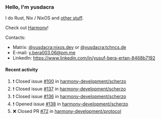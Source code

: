 ### Hello, I'm yusdacra

I do Rust, Nix / NixOS and [other stuff](https://yusdacra.gitlab.io/about).

Check out [Harmony](https://github.com/harmony-development)!

Contacts:
- Matrix: [@yusdacra:nixos.dev](https://matrix.to/#/@yusdacra:nixos.dev) or [@yusdacra:tchncs.de](https://matrix.to/#/@yusdacra:tchncs.de)
- E-mail: y.bera003.06@pm.me
- LinkedIn: https://www.linkedin.com/in/yusuf-bera-ertan-8468b7192

#### Recent activity

<!--START_SECTION:activity-->
1. ❗️ Closed issue [#100](https://github.com/harmony-development/scherzo/issues/100) in [harmony-development/scherzo](https://github.com/harmony-development/scherzo)
2. ❗️ Closed issue [#137](https://github.com/harmony-development/scherzo/issues/137) in [harmony-development/scherzo](https://github.com/harmony-development/scherzo)
3. ❗️ Closed issue [#136](https://github.com/harmony-development/scherzo/issues/136) in [harmony-development/scherzo](https://github.com/harmony-development/scherzo)
4. ❗️ Opened issue [#138](https://github.com/harmony-development/scherzo/issues/138) in [harmony-development/scherzo](https://github.com/harmony-development/scherzo)
5. ❌ Closed PR [#72](https://github.com/harmony-development/protocol/pull/72) in [harmony-development/protocol](https://github.com/harmony-development/protocol)
<!--END_SECTION:activity-->
